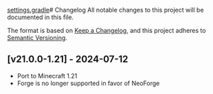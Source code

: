 [settings.gradle](..%2F..%2Fstatuemenus%2F1.21%2Fsettings.gradle)# Changelog
All notable changes to this project will be documented in this file.

The format is based on [Keep a Changelog](https://keepachangelog.com/en/1.0.0/),
and this project adheres to [Semantic Versioning](https://semver.org/spec/v2.0.0.html).

## [v21.0.0-1.21] - 2024-07-12
- Port to Minecraft 1.21
- Forge is no longer supported in favor of NeoForge
